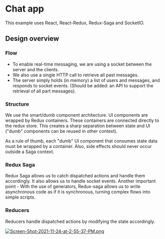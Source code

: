 # Chat app

This example uses React, React-Redux, Redux-Saga and SocketIO.

## Design overview

### Flow

- To enable real-time messaging, we are using a socket between the server and the clients. 
- We also use a single HTTP call to retrieve all past messages.
- The server simply holds (in memory) a list of users and messages, and responds to socket events. (Should be added: an API to support the retrieval of all part messages).

### Structure

We use the smart/dumb component architecture. UI components are wrapped by Redux containers. These containers are connected directly to the redux store.
This creates a sharp separation between state and UI ("dumb" components can be reused in other context).

As a rule of thumb, each "dumb" UI component that consumes state data must be wrapped by a container. 
Also, side effects should never occur outside a Saga context.  

### Redux Saga

Redux Saga allows us to catch dispatched actions and handle them accordingly. It also allows us to handle socket events. 
Another important point - With the use of generators, Redux-saga allows us to write asynchronous code as if it is synchronous, turning complex flows into simple scripts. 

### Reducers
Reducers handle dispatched actions by modifying the state accordingly.

[![Screen-Shot-2021-11-24-at-2-55-37-PM.png](https://i.postimg.cc/mkqkWLXN/Screen-Shot-2021-11-24-at-2-55-37-PM.png)](https://postimg.cc/JHNMbLWG)
